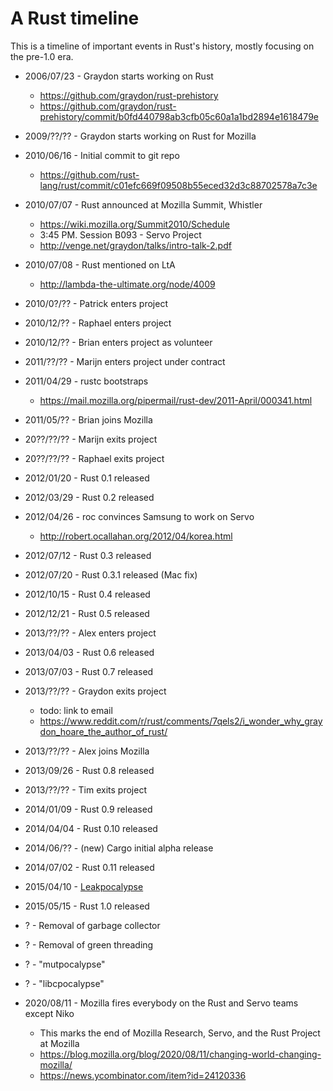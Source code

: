 # A Rust timeline

This is a timeline of important events in Rust's history,
mostly focusing on the pre-1.0 era.

- 2006/07/23 - Graydon starts working on Rust
  - https://github.com/graydon/rust-prehistory
  - https://github.com/graydon/rust-prehistory/commit/b0fd440798ab3cfb05c60a1a1bd2894e1618479e
- 2009/??/?? - Graydon starts working on Rust for Mozilla
- 2010/06/16 - Initial commit to git repo
  - https://github.com/rust-lang/rust/commit/c01efc669f09508b55eced32d3c88702578a7c3e
- 2010/07/07 - Rust announced at Mozilla Summit, Whistler
  - https://wiki.mozilla.org/Summit2010/Schedule
  - 3:45 PM. Session B093 - Servo Project
  - http://venge.net/graydon/talks/intro-talk-2.pdf
- 2010/07/08 - Rust mentioned on LtA
  - http://lambda-the-ultimate.org/node/4009
- 2010/0?/?? - Patrick enters project
- 2010/12/?? - Raphael enters project
- 2010/12/?? - Brian enters project as volunteer
- 2011/??/?? - Marijn enters project under contract
- 2011/04/29 - rustc bootstraps
  - https://mail.mozilla.org/pipermail/rust-dev/2011-April/000341.html
- 2011/05/?? - Brian joins Mozilla
- 20??/??/?? - Marijn exits project
- 20??/??/?? - Raphael exits project
- 2012/01/20 - Rust 0.1 released
- 2012/03/29 - Rust 0.2 released
- 2012/04/26 - roc convinces Samsung to work on Servo
  - http://robert.ocallahan.org/2012/04/korea.html
- 2012/07/12 - Rust 0.3 released
- 2012/07/20 - Rust 0.3.1 released (Mac fix)
- 2012/10/15 - Rust 0.4 released
- 2012/12/21 - Rust 0.5 released
- 2013/??/?? - Alex enters project
- 2013/04/03 - Rust 0.6 released
- 2013/07/03 - Rust 0.7 released
- 2013/??/?? - Graydon exits project
  - todo: link to email
  - https://www.reddit.com/r/rust/comments/7qels2/i_wonder_why_graydon_hoare_the_author_of_rust/
- 2013/??/?? - Alex joins Mozilla
- 2013/09/26 - Rust 0.8 released
- 2013/??/?? - Tim exits project
- 2014/01/09 - Rust 0.9 released
- 2014/04/04 - Rust 0.10 released
- 2014/06/?? - (new) Cargo initial alpha release
- 2014/07/02 - Rust 0.11 released
- 2015/04/10 - [Leakpocalypse](https://github.com/rust-lang/rust/issues/24292)
- 2015/05/15 - Rust 1.0 released

- ? - Removal of garbage collector
- ? - Removal of green threading
- ? - "mutpocalypse"
- ? - "libcpocalypse"

- 2020/08/11 - Mozilla fires everybody on the Rust and Servo teams except Niko
  - This marks the end of Mozilla Research, Servo, and the Rust Project at Mozilla
  - https://blog.mozilla.org/blog/2020/08/11/changing-world-changing-mozilla/
  - https://news.ycombinator.com/item?id=24120336
